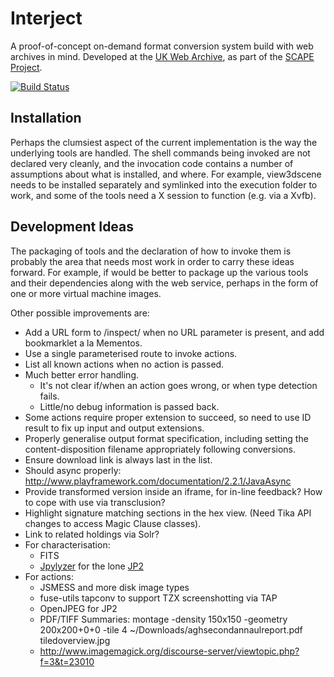 Interject
=========

A proof-of-concept on-demand format conversion system build with web archives in mind. Developed at the <a href="http://www.webarchive.org.uk/ukwa/">UK Web Archive</a>, as part of the <a href="http://www.scape-project.eu/">SCAPE Project</a>.

[![Build Status](https://travis-ci.org/ukwa/interject.png?branch=master)](https://travis-ci.org/ukwa/interject/)


Installation
------------

Perhaps the clumsiest aspect of the current implementation is the way the underlying tools are handled. The shell commands being invoked are not declared very cleanly, and the invocation code contains a number of assumptions about what is installed, and where. For example, view3dscene needs to be installed separately and symlinked into the execution folder to work, and some of the tools need a X session to function (e.g. via a Xvfb).

Development Ideas
-----------------

The packaging of tools and the declaration of how to invoke them is probably the area that needs most work in order to carry these ideas forward. For example, if would be better to package up the various tools and their dependencies along with the web service, perhaps in the form of one or more virtual machine images.

Other possible improvements are:

* Add a URL form to /inspect/ when no URL parameter is present, and add bookmarklet a la Mementos.
* Use a single parameterised route to invoke actions.
* List all known actions when no action is passed.
* Much better error handling.
    * It's not clear if/when an action goes wrong, or when type detection fails.
    * Little/no debug information is passed back.
* Some actions require proper extension to succeed, so need to use ID result to fix up input and output extensions.
* Properly generalise output format specification, including setting the content-disposition filename appropriately following conversions.
* Ensure download link is always last in the list.
* Should async properly: http://www.playframework.com/documentation/2.2.1/JavaAsync
* Provide transformed version inside an iframe, for in-line feedback? How to cope with use via transclusion?
* Highlight signature matching sections in the hex view. (Need Tika API changes to access Magic Clause classes).
* Link to related holdings via Solr?
* For characterisation:
    * FITS
    * [Jpylyzer](https://github.com/openplanets/jpylyzer) for the lone [JP2](http://www.webarchive.org.uk/interject/inspect/http://web.archive.org/web/20071005171934/http://www.wchc.org.uk/pics/disney%201.jp2)
* For actions:
    * JSMESS and more disk image types
    * fuse-utils tapconv to support TZX screenshotting via TAP
    * OpenJPEG for JP2
    * PDF/TIFF Summaries:  montage -density 150x150 -geometry 200x200+0+0 -tile 4 ~/Downloads/aghsecondannaulreport.pdf tiledoverview.jpg
    * http://www.imagemagick.org/discourse-server/viewtopic.php?f=3&t=23010
